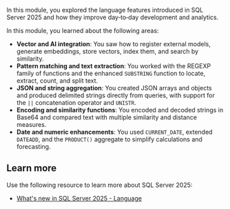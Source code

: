 In this module, you explored the language features introduced in SQL Server 2025 and how they improve day‑to‑day development and analytics.

In this module, you learned about the following areas:

- **Vector and AI integration**: You saw how to register external models, generate embeddings, store vectors, index them, and search by similarity.  
- **Pattern matching and text extraction**: You worked with the REGEXP family of functions and the enhanced `SUBSTRING` function to locate, extract, count, and split text.  
- **JSON and string aggregation**: You created JSON arrays and objects and produced delimited strings directly from queries, with support for the `||` concatenation operator and `UNISTR`.  
- **Encoding and similarity functions**: You encoded and decoded strings in Base64 and compared text with multiple similarity and distance measures.  
- **Date and numeric enhancements**: You used `CURRENT_DATE`, extended `DATEADD`, and the `PRODUCT()` aggregate to simplify calculations and forecasting.

## Learn more

Use the following resource to learn more about SQL Server 2025:

- [What's new in SQL Server 2025 - Language](/sql/sql-server/what-s-new-in-sql-server-2025)
